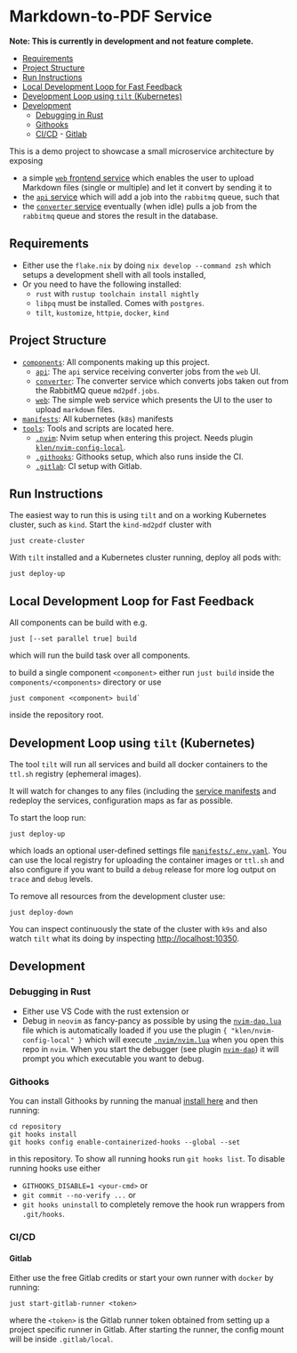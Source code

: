 # Markdown-to-PDF Service

**Note: This is currently in development and not feature complete.**

<!--toc:start-->

- [Requirements](#requirements)
- [Project Structure](#project-structure)
- [Run Instructions](#run-instructions)
- [Local Development Loop for Fast Feedback](#local-development-loop-for-fast-feedback)
- [Development Loop using `tilt` (Kubernetes)](#development-loop-using-tilt-kubernetes)
- [Development](#development)
  - [Debugging in Rust](#debugging-in-rust)
  - [Githooks](#githooks)
  - [CI/CD](#cicd) - [Gitlab](#gitlab)
  <!--toc:end-->

This is a demo project to showcase a small microservice architecture by exposing

- a simple [`web` frontend service](web/src/main.rs) which enables the user to
  upload Markdown files (single or multiple) and let it convert by sending it to
- the [`api` service](api/src/main.rs) which will add a job into the `rabbitmq`
  queue, such that
- the [`converter` service](markdown-to-pdf/src/main.rs) eventually (when idle)
  pulls a job from the `rabbitmq` queue and stores the result in the database.

## Requirements

- Either use the `flake.nix` by doing `nix develop --command zsh` which setups a
  development shell with all tools installed,
- Or you need to have the following installed:
  - `rust` with `rustup toolchain install nightly`
  - `libpq` must be installed. Comes with `postgres`.
  - `tilt`, `kustomize`, `httpie`, `docker`, `kind`

## Project Structure

- [`components`](components): All components making up this project.
  - [`api`](components/api): The `api` service receiving converter jobs from the
    `web` UI.
  - [`converter`](components/converter): The converter service which converts
    jobs taken out from the RabbitMQ queue `md2pdf.jobs`.
  - [`web`](components/web): The simple web service which presents the UI to the
    user to upload `markdown` files.
- [`manifests`](manifests): All kubernetes (`k8s`) manifests
- [`tools`](tools): Tools and scripts are located here.
  - [`.nvim`](.nvim): Nvim setup when entering this project. Needs plugin
    [`klen/nvim-config-local`](https://github.com/klen/nvim-config-local).
  - [`.githooks`](.githooks): Githooks setup, which also runs inside the CI.
  - [`.gitlab`](.gitlab): CI setup with Gitlab.

## Run Instructions

The easiest way to run this is using `tilt` and on a working Kubernetes cluster,
such as `kind`. Start the `kind-md2pdf` cluster with

```shell
just create-cluster
```

With `tilt` installed and a Kubernetes cluster running, deploy all pods with:

```shell
just deploy-up
```

## Local Development Loop for Fast Feedback

All components can be build with e.g.

```shell
just [--set parallel true] build
```

which will run the build task over all components.

to build a single component `<component>` either run `just build` inside the
`components/<components>` directory or use

```shell
just component <component> build`
```

inside the repository root.

## Development Loop using `tilt` (Kubernetes)

The tool `tilt` will run all services and build all docker containers to the
`ttl.sh` registry (ephemeral images).

It will watch for changes to any files (including the
[service manifests](manifests) and redeploy the services, configuration maps as
far as possible.

To start the loop run:

```shell
just deploy-up
```

which loads an optional user-defined settings file
[`manifests/.env.yaml`](manifests/.env.yaml.tmpl). You can use the local
registry for uploading the container images or `ttl.sh` and also configure if
you want to build a `debug` release for more log output on `trace` and `debug`
levels.

To remove all resources from the development cluster use:

```shell
just deploy-down
```

You can inspect continuously the state of the cluster with `k9s` and also watch
`tilt` what its doing by inspecting
[http://localhost:10350](http://localhost:10350).

## Development

### Debugging in Rust

- Either use VS Code with the rust extension or
- Debug in `neovim` as fancy-pancy as possible by using the
  [`nvim-dap.lua`](.nvim/nvim-dap.lua) file which is automatically loaded if you
  use the plugin `{ "klen/nvim-config-local" }` which will execute
  [`.nvim/nvim.lua`](.nvim/nvim.lua) when you open this repo in `nvim`. When you
  start the debugger (see plugin
  [`nvim-dap`](https://github.com/mfussenegger/nvim-dap)) it will prompt you
  which executable you want to debug.

### Githooks

You can install Githooks by running the manual
[install here](https://github.com/gabyx/Githooks#quick-secure) and then running:

```shell
cd repository
git hooks install
git hooks config enable-containerized-hooks --global --set
```

in this repository. To show all running hooks run `git hooks list`. To disable
running hooks use either

- `GITHOOKS_DISABLE=1 <your-cmd>` or
- `git commit --no-verify ...` or
- `git hooks uninstall` to completely remove the hook run wrappers from
  `.git/hooks`.

### CI/CD

#### Gitlab

Either use the free Gitlab credits or start your own runner with `docker` by
running:

```shell
just start-gitlab-runner <token>
```

where the `<token>` is the Gitlab runner token obtained from setting up a
project specific runner in Gitlab. After starting the runner, the config mount
will be inside `.gitlab/local`.
